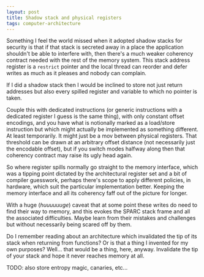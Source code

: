 ```yaml
---
layout: post
title: Shadow stack and physical registers
tags: computer-architecture
---
```

Something I feel the world missed when it adopted shadow stacks for
security is that if that stack is secreted away in a place the
application shouldn't be able to interfere with, then there's a much
weaker coherency contract needed with the rest of the memory system.
This stack address register is a `restrict` pointer and the local thread
can reorder and defer writes as much as it pleases and nobody can
complain.

If I did a shadow stack then I would be inclined to store not just
return addresses but also every spilled register and variable to which
no pointer is taken.

Couple this with dedicated instructions (or generic instructions with a
dedicated register I guess is the same thing), with only constant offset
encodings, and you have what is notionally marked as a load/store
instruction but which might actually be implemented as something
different.  At least temporarily.  It might just be a mov between
physical registers.  That threshold can be drawn at an arbitrary offset
distance (not necessarily just the encodable offset), but if you switch
modes halfway along then that coherency contract may raise its ugly head
again.

So where register spills normally go straight to the memory interface,
which was a tipping point dictated by the architectural register set and
a bit of compiler guesswork, perhaps there's scope to apply different
policies, in hardware, which suit the particular implementation better.
Keeping the memory interface and all its coherency faff out of the
picture for longer.

With a huge (_huuuuuuge_) caveat that at some point these writes do need
to find their way to memory, and this evokes the SPARC stack frame and
all the associated difficulties.  Maybe learn from their mistakes and
challenges but without necessarily being scared off by them.

Do I remember reading about an architecture which invalidated the tip of
its stack when returning from functions?  Or is that a thing I invented
for my own purposes?  Well... that would be a thing, here, anyway.
Invalidate the tip of your stack and hope it never reaches memory at all.

TODO: also store entropy magic, canaries, etc...
